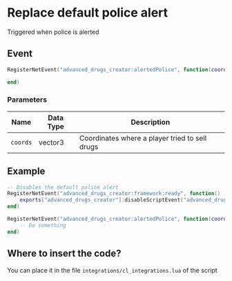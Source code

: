 # Replace default police alert
Triggered when police is alerted 

## Event
``` lua
RegisterNetEvent("advanced_drugs_creator:alertedPolice", function(coords)

end)
```

### Parameters

| Name              | Data Type | Description                 |
| -                 | -         | -                             |
| `coords`          | vector3    | Coordinates where a player tried to sell drugs  |

## Example
``` lua
-- Disables the default police alert
RegisterNetEvent("advanced_drugs_creator:framework:ready", function() 
    exports["advanced_drugs_creator"]:disableScriptEvent("advanced_drugs_creator:alertedPolice")
end)

RegisterNetEvent("advanced_drugs_creator:alertedPolice", function(coords)
    -- Do something
end)
```

## Where to insert the code?
You can place it in the file `integrations/cl_integrations.lua` of the script